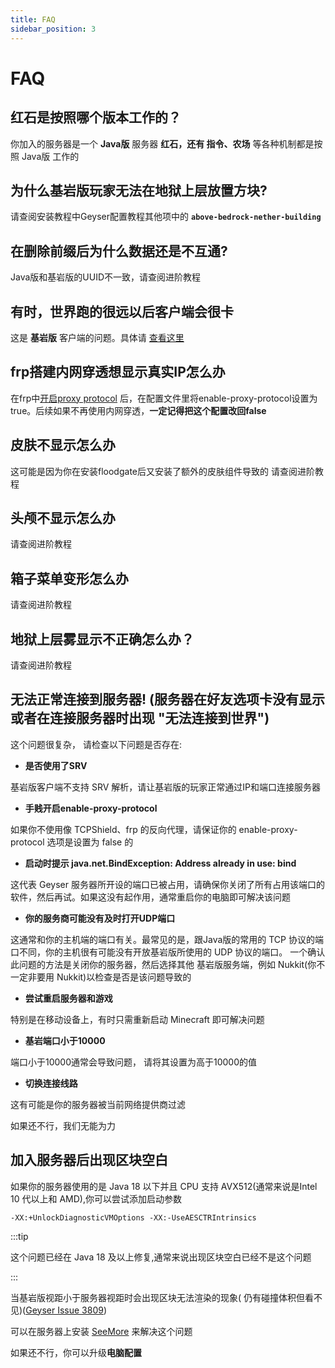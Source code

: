 ```yaml
---
title: FAQ
sidebar_position: 3
---
```


# FAQ

## 红石是按照哪个版本工作的？

你加入的服务器是一个 **Java版** 服务器
**红石，还有 指令、农场** 等各种机制都是按照 Java版 工作的

## 为什么基岩版玩家无法在地狱上层放置方块?

请查阅安装教程中Geyser配置教程其他项中的 **`above-bedrock-nether-building`**

## 在删除前缀后为什么数据还是不互通?

Java版和基岩版的UUID不一致，请查阅进阶教程

## 有时，世界跑的很远以后客户端会很卡

这是 **基岩版**
客户端的问题。具体请 [查看这里](https://minecraft.fandom.com/zh/wiki/%E5%9F%BA%E5%B2%A9%E7%89%88%E8%B7%9D%E7%A6%BB%E7%8E%B0%E8%B1%A1)

## frp搭建内网穿透想显示真实IP怎么办

在frp中[开启proxy protocol](../../../../../advance/Linux/frp#配置proxy-protocol)
后，在配置文件里将enable-proxy-protocol设置为true。后续如果不再使用内网穿透，**一定记得把这个配置改回false**

## 皮肤不显示怎么办

这可能是因为你在安装floodgate后又安装了额外的皮肤组件导致的
请查阅进阶教程

## 头颅不显示怎么办

请查阅进阶教程

## 箱子菜单变形怎么办

请查阅进阶教程

## 地狱上层雾显示不正确怎么办？

请查阅进阶教程

## 无法正常连接到服务器! (服务器在好友选项卡没有显示或者在连接服务器时出现 "无法连接到世界")

这个问题很复杂， 请检查以下问题是否存在:

- **是否使用了SRV**

基岩版客户端不支持 SRV 解析，请让基岩版的玩家正常通过IP和端口连接服务器

- **手贱开启enable-proxy-protocol**

如果你不使用像 TCPShield、frp 的反向代理，请保证你的 enable-proxy-protocol 选项是设置为 false 的

- **启动时提示 java.net.BindException: Address already in use: bind**

这代表 Geyser 服务器所开设的端口已被占用，请确保你关闭了所有占用该端口的软件，然后再试。如果这没有起作用，通常重启你的电脑即可解决该问题

- **你的服务商可能没有及时打开UDP端口**

这通常和你的主机端的端口有关。最常见的是，跟Java版的常用的 TCP 协议的端口不同，你的主机很有可能没有开放基岩版所使用的 UDP
协议的端口。
一个确认此问题的方法是关闭你的服务器，然后选择其他 基岩版服务端，例如 Nukkit(你不一定非要用 Nukkit)以检查是否是该问题导致的

- **尝试重启服务器和游戏**

特别是在移动设备上，有时只需重新启动 Minecraft 即可解决问题

- **基岩端口小于10000**

端口小于10000通常会导致问题， 请将其设置为高于10000的值

- **切换连接线路**

这有可能是你的服务器被当前网络提供商过滤

如果还不行，我们无能为力

## 加入服务器后出现区块空白

如果你的服务器使用的是 Java 18 以下并且 CPU 支持 AVX512(通常来说是Intel 10 代以上和 AMD),你可以尝试添加启动参数

```text
-XX:+UnlockDiagnosticVMOptions -XX:-UseAESCTRIntrinsics
```

:::tip

这个问题已经在 Java 18 及以上修复,通常来说出现区块空白已经不是这个问题

:::

当基岩版视距小于服务器视距时会出现区块无法渲染的现象(
仍有碰撞体积但看不见)([Geyser Issue 3809](https://github.com/GeyserMC/Geyser/issues/3809))

可以在服务器上安装 [SeeMore](https://modrinth.com/plugin/seemore) 来解决这个问题

如果还不行，你可以升级**电脑配置**
